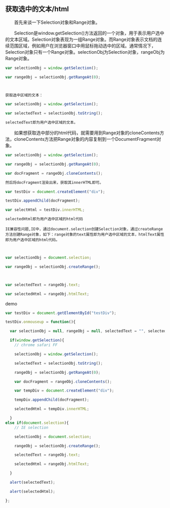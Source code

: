 ## 获取选中的文本/html

　　首先来谈一下Selection对象和Range对象。

　　Selection是window.getSelection()方法返回的一个对象，用于表示用户选中的文本区域。Selection对象表现为一组Range对象。而Range对象表示文档的连续范围区域，例如用户在浏览器窗口中用鼠标拖动选中的区域。通常情况下，Selection对象只有一个Range对象。selectionObj为Selection对象，rangeObj为Range对象。

~~~js
var selectionObj = window.getSelection();　

var rangeObj = selectionObj.getRangeAt(0);



获取选中区域的文本：

var selectionObj = window.getSelection();

var selectedText = selectionObj.toString();

selectedText即为用户选中区域的文本。

~~~

　　如果想获取选中部分的html代码，就需要用到Range对象的cloneContents方法，cloneContents方法把Range对象的内容复制到一个DocumentFragment对象。

~~~js
var selectionObj = window.getSelection();

var rangeObj = selectionObj.getRangeAt(0);

var docFragment = rangeObj.cloneContents();

然后将docFragment渲染出来，获取其innerHTML即可。

var testDiv = document.createElement("div");

testDiv.appendChild(docFragment);

var selectHtml = testDiv.innerHTML;

selectedHtml即为用户选中区域的html代码　

~~~

 	IE兼容性问题,IE中，通过document.selection创建Selection对象，通过createRange方法创建Range对象，如下：range对象的text属性即为用户选中区域的文本，htmlText属性即为用户选中区域的html代码。

~~~js


var selectionObj = document.selection;

var rangeObj = selectionObj.createRange();



var selectedText = rangeObj.text;

var selectedHtml = rangeObj.htmlText;

~~~

demo

~~~js
var testDiv = document.getElementById("testDiv");

testDiv.onmouseup = function(){

  var selectionObj = null, rangeObj = null, selectedText = "", selectedHtml = "";

  if(window.getSelection){
    // chrome safari FF 

    selectionObj = window.getSelection();

    selectedText = selectionObj.toString();

    rangeObj = selectionObj.getRangeAt(0);

    var docFragment = rangeObj.cloneContents();

    var tempDiv = document.createElement("div");

    tempDiv.appendChild(docFragment);

    selectedHtml = tempDiv.innerHTML;

  }
else if(document.selection){
    // IE selection

    selectionObj = document.selection;

    rangeObj = selectionObj.createRange();

    selectedText = rangeObj.text;

    selectedHtml = rangeObj.htmlText;

  }

  alert(selectedText);

  alert(selectedHtml);

}; 　　
~~~

